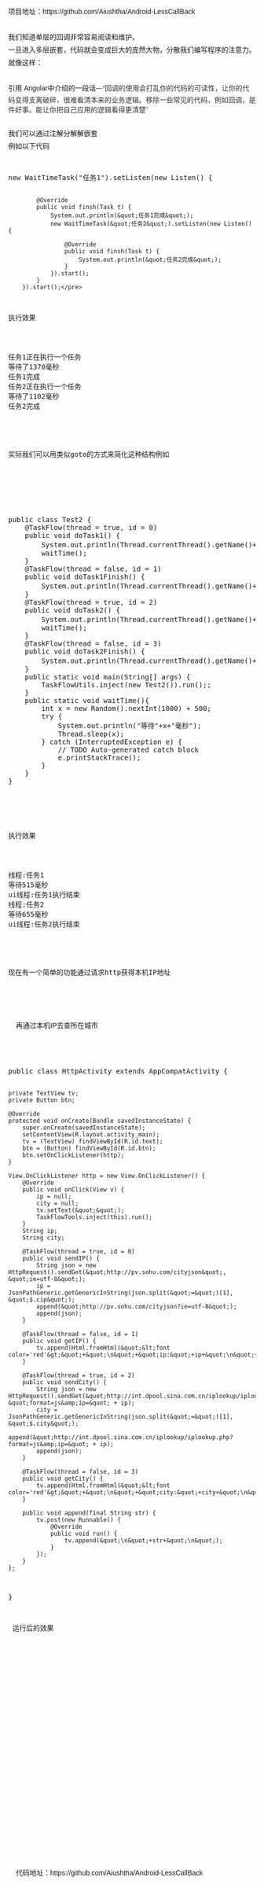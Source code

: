 <p style="margin-top:0px; margin-bottom:0px; padding-top:0px; padding-bottom:0px; font-family:Arial; font-size:14px; line-height:26px">
	<br />
	
</p>
<p style="margin-top:0px; margin-bottom:0px; padding-top:0px; padding-bottom:0px; font-family:Arial; font-size:14px; line-height:26px">
	项目地址：https://github.com/Aiushtha/Android-LessCallBack
</p>
<p style="margin-top:0px; margin-bottom:0px; padding-top:0px; padding-bottom:0px; font-family:Arial; font-size:14px; line-height:26px">
	<br />
	
</p>
<p style="margin-top:0px; margin-bottom:0px; padding-top:0px; padding-bottom:0px; font-family:Arial; font-size:14px; line-height:26px">
	我们知道单层的回调非常容易阅读和维护。
</p>
<p style="margin-top:0px; margin-bottom:0px; padding-top:0px; padding-bottom:0px; font-family:Arial; font-size:14px; line-height:26px">
	一旦进入多层嵌套，代码就会变成巨大的庞然大物，分散我们编写程序的注意力。就像这样：
</p>
<p style="margin-top:0px; margin-bottom:0px; padding-top:0px; padding-bottom:0px; font-family:Arial; font-size:14px; line-height:26px">
	<img src="http://img.blog.csdn.net/20160401101235153" alt="" /><br />
	
</p>
<p style="margin-top:0px; margin-bottom:0px; padding-top:0px; padding-bottom:0px; font-family:Arial; font-size:14px; line-height:26px">
	<br />
	
</p>
<p style="margin-top:0px; margin-bottom:0px; padding-top:0px; padding-bottom:0px; font-family:Arial; font-size:14px; line-height:26px">
	引用 Angular中介绍的一段话---“<span style="color:rgb(51,51,51); font-family:'Helvetica Neue',Helvetica,Arial,sans-serif; line-height:20px">回调的使用会打乱你的代码的可读性，让你的代码变得支离破碎，很难看清本来的业务逻辑。移除一些常见的代码，例如回调，是件好事。能让你把自己应用的逻辑看得更清楚”</span>
</p>
<p style="margin-top:0px; margin-bottom:0px; padding-top:0px; padding-bottom:0px; font-family:Arial; font-size:14px; line-height:26px">
	<br />
	
</p>
<p style="margin-top:0px; margin-bottom:0px; padding-top:0px; padding-bottom:0px; font-family:Arial; font-size:14px; line-height:26px">
	<img src="http://img.blog.csdn.net/20160401101733670" alt="" /><br />
	
</p>
<p style="margin-top:0px; margin-bottom:0px; padding-top:0px; padding-bottom:0px; font-family:Arial; font-size:14px; line-height:26px">
	我们可以通过注解分解解嵌套
</p>
<p style="margin-top:0px; margin-bottom:0px; padding-top:0px; padding-bottom:0px; font-family:Arial; font-size:14px; line-height:26px">
	例如以下代码
</p>
<p style="margin-top:0px; margin-bottom:0px; padding-top:0px; padding-bottom:0px; font-family:Arial; font-size:14px; line-height:26px">
	<br />
	
</p>
<p style="margin-top:0px; margin-bottom:0px; padding-top:0px; padding-bottom:0px; font-family:Arial; font-size:14px; line-height:26px">
</p>
<pre code_snippet_id="1630449" snippet_file_name="blog_20160331_1_3182537" name="code" class="java">new WaitTimeTask(&quot;任务1&quot;).setListen(new Listen() {

			@Override
			public void finsh(Task t) {
				System.out.println(&quot;任务1完成&quot;);
				new WaitTimeTask(&quot;任务2&quot;).setListen(new Listen() {

					@Override
					public void finsh(Task t) {
						System.out.println(&quot;任务2完成&quot;);
					}
				}).start();
			}
		}).start();</pre>
<pre code_snippet_id="1630449" snippet_file_name="blog_20160331_5_8678223" name="code" class="java">执行效果</pre>
<pre code_snippet_id="1630449" snippet_file_name="blog_20160331_3_3978141" name="code" class="java">任务1正在执行一个任务
等待了1370毫秒
任务1完成
任务2正在执行一个任务
等待了1102毫秒
任务2完成</pre>
<br />
实际我们可以用类似goto的方式来简化这种结构例如
<p>
</p>
<p style="margin-top:0px; margin-bottom:0px; padding-top:0px; padding-bottom:0px; font-family:Arial; font-size:14px; line-height:26px">
</p>
<pre code_snippet_id="1630449" snippet_file_name="blog_20160331_4_771775" name="code" class="java">public class Test2 {
	@TaskFlow(thread = true, id = 0)
	public void doTask1() {
		System.out.println(Thread.currentThread().getName()+&quot;:&quot;+&quot;任务1&quot;);
		waitTime();
	}
	@TaskFlow(thread = false, id = 1)
	public void doTask1Finish() {
		System.out.println(Thread.currentThread().getName()+&quot;:&quot;+&quot;任务1执行结束&quot;);
	}
	@TaskFlow(thread = true, id = 2)
	public void doTask2() {
		System.out.println(Thread.currentThread().getName()+&quot;:&quot;+&quot;任务2&quot;);
		waitTime();
	}
	@TaskFlow(thread = false, id = 3)
	public void doTask2Finish() {
		System.out.println(Thread.currentThread().getName()+&quot;:&quot;+&quot;任务2执行结束&quot;);
	}
	public static void main(String[] args) {
		TaskFlowUtils.inject(new Test2()).run();;
	}
	public static void waitTime(){
		int x = new Random().nextInt(1000) + 500;
		try {
			System.out.println(&quot;等待&quot;+x+&quot;毫秒&quot;);
			Thread.sleep(x);
		} catch (InterruptedException e) {
			// TODO Auto-generated catch block
			e.printStackTrace();
		}
	}
}</pre>
<br />

<pre code_snippet_id="1630449" snippet_file_name="blog_20160331_5_8678223" name="code" class="java">执行效果</pre>
<pre code_snippet_id="1630449" snippet_file_name="blog_20160331_6_2440215" name="code" class="java">线程:任务1
等待515毫秒
ui线程:任务1执行结束
线程:任务2
等待655毫秒
ui线程:任务2执行结束
</pre>
<br />
现在有一个简单的功能通过请求http获得本机IP地址
<p>
</p>
<p style="margin-top:0px; margin-bottom:0px; padding-top:0px; padding-bottom:0px; font-family:Arial; font-size:14px; line-height:26px">
	再通过本机IP去查所在城市
</p>
<p style="margin-top:0px; margin-bottom:0px; padding-top:0px; padding-bottom:0px; font-family:Arial; font-size:14px; line-height:26px">
</p>
<pre code_snippet_id="1630449" snippet_file_name="blog_20160331_7_7282001" name="code" class="java">public class HttpActivity extends AppCompatActivity {

    private TextView tv;
    private Button btn;

    @Override
    protected void onCreate(Bundle savedInstanceState) {
        super.onCreate(savedInstanceState);
        setContentView(R.layout.activity_main);
        tv = (TextView) findViewById(R.id.text);
        btn = (Button) findViewById(R.id.btn);
        btn.setOnClickListener(http);
    }

    View.OnClickListener http = new View.OnClickListener() {
        @Override
        public void onClick(View v) {
            ip = null;
            city = null;
            tv.setText(&quot;&quot;);
            TaskFlowTools.inject(this).run();
        }
        String ip;
        String city;

        @TaskFlow(thread = true, id = 0)
        public void sendIP() {
            String json = new HttpRequest().sendGet(&quot;http://pv.sohu.com/cityjson&quot;, &quot;ie=utf-8&quot;);
            ip = JsonPathGeneric.getGenericInString(json.split(&quot;=&quot;)[1], &quot;$.cip&quot;);
            append(&quot;http://pv.sohu.com/cityjson?ie=utf-8&quot;);
            append(json);
        }

        @TaskFlow(thread = false, id = 1)
        public void getIP() {
            tv.append(Html.fromHtml(&quot;&lt;font color='red'&gt;&quot;+&quot;\n&quot;+&quot;ip:&quot;+ip+&quot;\n&quot;+&quot;&lt;/font&gt;&quot;));
        }

        @TaskFlow(thread = true, id = 2)
        public void sendCity() {
            String json = new HttpRequest().sendGet(&quot;http://int.dpool.sina.com.cn/iplookup/iplookup.php&quot;, &quot;format=js&amp;ip=&quot; + ip);
            city = JsonPathGeneric.getGenericInString(json.split(&quot;=&quot;)[1], &quot;$.city&quot;);
            append(&quot;http://int.dpool.sina.com.cn/iplookup/iplookup.php?format=js&amp;ip=&quot; + ip);
            append(json);
        }

        @TaskFlow(thread = false, id = 3)
        public void getCity() {
            tv.append(Html.fromHtml(&quot;&lt;font color='red'&gt;&quot;+&quot;\n&quot;+&quot;city:&quot;+city+&quot;\n&quot;+&quot;&lt;/font&gt;&quot;));
        }

        public void append(final String str) {
            tv.post(new Runnable() {
                @Override
                public void run() {
                    tv.append(&quot;\n&quot;+str+&quot;\n&quot;);
                }
            });
        }
    };


}
</pre>
<br />
运行后的效果
<p>
</p>
<p style="margin-top:0px; margin-bottom:0px; padding-top:0px; padding-bottom:0px; font-family:Arial; font-size:14px; line-height:26px">
	<img src="http://img.blog.csdn.net/20160331152120898?watermark/2/text/aHR0cDovL2Jsb2cuY3Nkbi5uZXQv/font/5a6L5L2T/fontsize/400/fill/I0JBQkFCMA==/dissolve/70/gravity/Center" alt="" /><br />
	
</p>
<p style="margin-top:0px; margin-bottom:0px; padding-top:0px; padding-bottom:0px; font-family:Arial; font-size:14px; line-height:26px">
	<br />
	
</p>
<p style="margin-top:0px; margin-bottom:0px; padding-top:0px; padding-bottom:0px; font-family:Arial; font-size:14px; line-height:26px">
	<br />
	
</p>
<p style="margin-top:0px; margin-bottom:0px; padding-top:0px; padding-bottom:0px; font-family:Arial; font-size:14px; line-height:26px">
	代码地址：https://github.com/Aiushtha/Android-LessCallBack
</p>